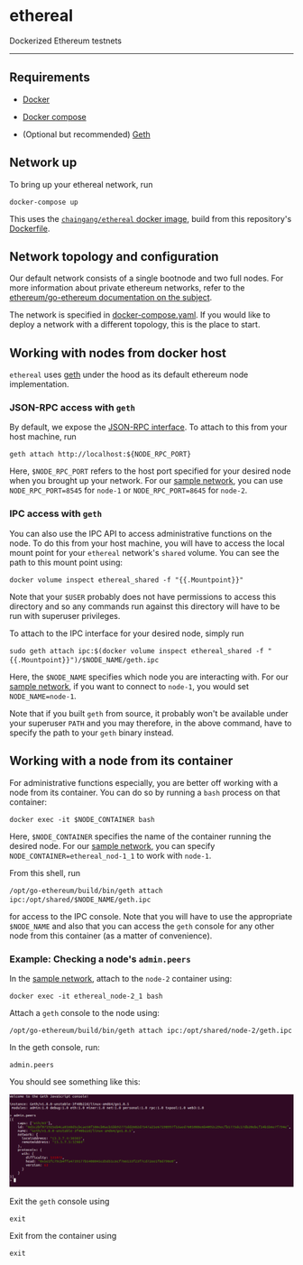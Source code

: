 # ethereal

Dockerized Ethereum testnets

- - -

## Requirements

+ [Docker](https://www.docker.com/get-docker)

+ [Docker compose](https://docs.docker.com/compose/)

+ (Optional but recommended) [Geth](https://github.com/ethereum/go-ethereum/wiki/geth)


## Network up

To bring up your ethereal network, run

```commandline
docker-compose up
```


This uses the [`chaingang/ethereal` docker image](https://hub.docker.com/r/chaingang/ethereal/),
build from this repository's [Dockerfile](./Dockerfile).


## Network topology and configuration

Our default network consists of a single bootnode and two full nodes. For more information
about private ethereum networks, refer to the
[ethereum/go-ethereum documentation on the subject](https://github.com/ethereum/go-ethereum/wiki/Setting-up-private-network-or-local-cluster).

The network is specified in [docker-compose.yaml](./docker-compose.yaml). If you would like to deploy a network with a different topology, this is the place to start.


## Working with nodes from docker host

`ethereal` uses [geth](https://github.com/ethereum/go-ethereum/wiki/geth) under the hood as its
default ethereum node implementation.


### JSON-RPC access with `geth`

By default, we expose the [JSON-RPC interface](https://github.com/ethereum/wiki/wiki/JSON-RPC). To
attach to this from your host machine, run

```commandline
geth attach http://localhost:${NODE_RPC_PORT}
```

Here, `$NODE_RPC_PORT` refers to the host port specified for your desired node when you brought up
your network. For our [sample network](./docker-compose.yaml), you can use `NODE_RPC_PORT=8545` for
`node-1` or `NODE_RPC_PORT=8645` for `node-2`.


### IPC access with `geth`

You can also use the IPC API to access administrative functions on the node. To do this from your
host machine, you will have to access the local mount point for your `ethereal` network's `shared`
volume. You can see the path to this mount point using:

```commandline
docker volume inspect ethereal_shared -f "{{.Mountpoint}}"
```

Note that your `$USER` probably does not have permissions to access this directory and so any
commands run against this directory will have to be run with superuser privileges.

To attach to the IPC interface for your desired node, simply run

```commandline
sudo geth attach ipc:$(docker volume inspect ethereal_shared -f "{{.Mountpoint}}")/$NODE_NAME/geth.ipc
```

Here, the `$NODE_NAME` specifies which node you are interacting with. For our
[sample network](./docker-compose.yaml), if you want to connect to `node-1`, you would set
`NODE_NAME=node-1`.

Note that if you built `geth` from source, it probably won't be available under your superuser
`PATH` and you may therefore, in the above command, have to specify the path to your `geth` binary
instead.


## Working with a node from its container

For administrative functions especially, you are better off working with a node from its container.
You can do so by running a `bash` process on that container:

```commandline
docker exec -it $NODE_CONTAINER bash
```

Here, `$NODE_CONTAINER` specifies the name of the container running the desired node. For our
[sample network](./docker-compose.yaml), you can specify `NODE_CONTAINER=ethereal_nod-1_1` to work
with `node-1`.

From this shell, run

```commandline
/opt/go-ethereum/build/bin/geth attach ipc:/opt/shared/$NODE_NAME/geth.ipc
```

for access to the IPC console. Note that you will have to use the appropriate `$NODE_NAME` and also
that you can access the `geth` console for any other node from this container (as a matter of
convenience).


### Example: Checking a node's `admin.peers`

In the [sample network](./docker-compose.yaml), attach to the `node-2` container using:

```commandline
docker exec -it ethereal_node-2_1 bash
```

Attach a `geth` console to the node using:

```commandline
/opt/go-ethereum/build/bin/geth attach ipc:/opt/shared/node-2/geth.ipc
```

In the geth console, run:

```
admin.peers
```

You should see something like this:

![node-2 peers](./img/peers.png)

Exit the `geth` console using

```
exit
```

Exit from the container using

```commandline
exit
```